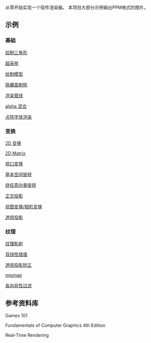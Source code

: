 从零开始实现一个软件渲染器。
本项目大部分示例输出PPM格式的图片。

## 示例

### 基础
[绘制三角形](./examples/1.basic/1.triangle/README.md)

[超采样](./examples/1.basic/2.super-sampling/README.md)

[绘制模型](./examples/1.basic/3.draw_model/README.md)

[隐藏面剔除](./examples/1.basic/4.z-buffer/README.md)

[渲染管线](./examples/1.basic/5.pipeline/README.md)

[alpha 混合](./examples/1.basic/6.alpha/README.md)

[点阵字体渲染](./examples/1.basic/7.bitmap-font/README.md)

### 变换

[2D 变换](./examples/2.transform/1.2d/README.md)

[2D Matrix](./examples/2.transform/2.2d-matrix/READMM.md)

[视口变换](./examples/2.transform/3.3d-viewport/README.md)

[基本空间旋转](./examples/2.transform/4.3d-rotation/README.md)

[绕任意向量旋转](./examples/2.transform/5.arbitrary-rotation/README.md)

[正交投影](./examples/2.transform/6.orthographic-projection/README.md)

[视图变换/相机变换](./examples/2.transform/7.viewing/README.md)

[透视投影](./examples/2.transform/8.perspective-projection/README.md)

### 纹理

[纹理影射](./examples/3.texture/1.diffuse/README.md)

[双线性插值](./examples/3.texture/2.bilinear/README.md)

[透视投影矫正](./examples/3.texture/3.perspective-correct-interpolation/README.md)

[mipmap](./examples/3.texture/4.mipmap/README.md)

[各向异性过滤](./examples/3.texture/5.anisotropic/README.md)

## 参考资料库

Games 101

Fundamentals of Computer Graphics 4th Edition

Real-Time Rendering

